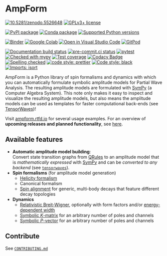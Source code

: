 # AmpForm

[![10.5281/zenodo.5526648](https://zenodo.org/badge/doi/10.5281/zenodo.5526648.svg)](https://doi.org/10.5281/zenodo.5526648)
[![GPLv3+ license](https://img.shields.io/badge/License-GPLv3+-blue.svg)](https://www.gnu.org/licenses/gpl-3.0-standalone.html)

[![PyPI package](https://badge.fury.io/py/ampform.svg)](https://pypi.org/project/ampform)
[![Conda package](https://anaconda.org/conda-forge/ampform/badges/version.svg)](https://anaconda.org/conda-forge/ampform)
[![Supported Python versions](https://img.shields.io/pypi/pyversions/ampform)](https://pypi.org/project/ampform)

[![Binder](https://static.mybinder.org/badge_logo.svg)](https://mybinder.org/v2/gh/ComPWA/ampform/stable?filepath=docs/usage)
[![Google Colab](https://colab.research.google.com/assets/colab-badge.svg)](https://colab.research.google.com/github/ComPWA/ampform/blob/stable)
[![Open in Visual Studio Code](https://open.vscode.dev/badges/open-in-vscode.svg)](https://open.vscode.dev/ComPWA/ampform)
[![GitPod](https://img.shields.io/badge/Gitpod-ready--to--code-blue?logo=gitpod)](https://gitpod.io/#https://github.com/ComPWA/ampform)

[![Documentation build status](https://readthedocs.org/projects/ampform/badge/?version=latest)](https://ampform.readthedocs.io)
[![pre-commit.ci status](https://results.pre-commit.ci/badge/github/ComPWA/ampform/main.svg)](https://results.pre-commit.ci/latest/github/ComPWA/ampform/main)
[![pytest](https://github.com/ComPWA/ampform/workflows/pytest/badge.svg)](https://github.com/ComPWA/ampform/actions?query=branch%3Amain+workflow%3Apytest)
[![Checked with mypy](http://www.mypy-lang.org/static/mypy_badge.svg)](https://mypy.readthedocs.io)
[![Test coverage](https://codecov.io/gh/ComPWA/ampform/branch/main/graph/badge.svg)](https://codecov.io/gh/ComPWA/ampform)
[![Codacy Badge](https://api.codacy.com/project/badge/Grade/70fc5fb0f3954a9d82d142efeff4df31)](https://www.codacy.com/gh/ComPWA/ampform)
[![Spelling checked](https://img.shields.io/badge/cspell-checked-brightgreen.svg)](https://github.com/streetsidesoftware/cspell/tree/master/packages/cspell)
[![code style: prettier](https://img.shields.io/badge/code_style-prettier-ff69b4.svg?style=flat-square)](https://github.com/prettier/prettier)
[![Code style: black](https://img.shields.io/badge/code%20style-black-000000.svg)](https://github.com/psf/black)
[![Imports: isort](https://img.shields.io/badge/%20imports-isort-%231674b1?style=flat&labelColor=ef8336)](https://pycqa.github.io/isort)

AmpForm is a Python library of spin formalisms and dynamics with which you can
automatically formulate symbolic amplitude models for Partial Wave Analysis.
The resulting amplitude models are formulated with
[SymPy](https://www.sympy.org/en/index.html) (a Computer Algebra System). This
note only makes it easy to inspect and visualize the resulting amplitude
models, but also means the amplitude models can be used as templates for faster
computational back-ends (see
[TensorWaves](https://github.com/ComPWA/tensorwaves))!

Visit [ampform.rtfd.io](https://ampform.readthedocs.io) for several usage
examples. For an overview of **upcoming releases and planned functionality**,
see
[here](https://github.com/ComPWA/ampform/milestones?direction=asc&sort=title&state=open).

## Available features

- **Automatic amplitude model building**:<br /> Convert state transition graphs
  from [QRules](https://github.com/ComPWA/qrules) to an amplitude model that is
  _mathematically expressed_ with [SymPy](https://docs.sympy.org) and can be
  _converted to any backend_ (see
  [`tensorwaves`](https://tensorwaves.rtfd.io)).
- **Spin formalisms** (for amplitude model generation)
  - [Helicity formalism](https://ampform.readthedocs.io/en/stable/usage/helicity/formalism.html)
  - Canonical formalism
  - [Spin alignment](https://ampform.readthedocs.io/en/stable/usage/helicity/spin-alignment.html)
    for generic, multi-body decays that feature different decay topologies
- **Dynamics**
  - [Relativistic Breit-Wigner](https://ampform.readthedocs.io/en/stable/api/ampform.dynamics.html#ampform.dynamics.relativistic_breit_wigner_with_ff),
    optionally with form factors and/or
    [energy-dependent width](https://ampform.readthedocs.io/en/stable/api/ampform.dynamics.html#ampform.dynamics.EnergyDependentWidth)
  - [Symbolic _K_-matrix](https://ampform.readthedocs.io/en/stable/usage/dynamics/k-matrix.html#non-relativistic-k-matrix)
    for an arbitrary number of poles and channels
  - [Symbolic _P_-vector](https://ampform.readthedocs.io/en/stable/usage/dynamics/k-matrix.html#p-vector)
    for an arbitrary number of poles and channels

## Contribute

See [`CONTRIBUTING.md`](./CONTRIBUTING.md)
